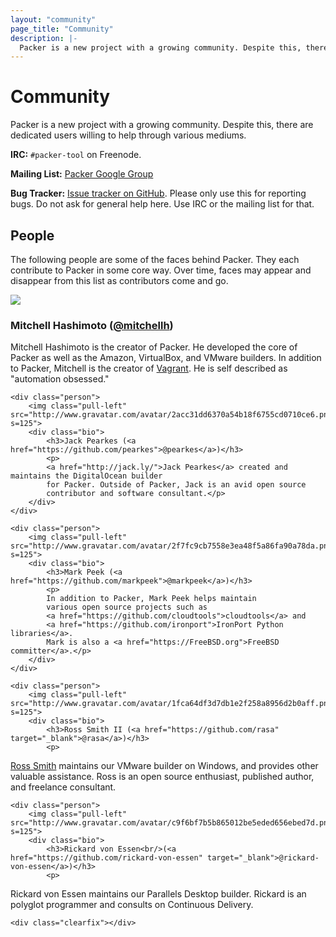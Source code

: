 ```yaml
---
layout: "community"
page_title: "Community"
description: |-
  Packer is a new project with a growing community. Despite this, there are dedicated users willing to help through various mediums.
---
```


# Community

Packer is a new project with a growing community. Despite this, there are
dedicated users willing to help through various mediums.

**IRC:**&nbsp;`#packer-tool` on Freenode.

**Mailing List:**&nbsp;[Packer Google Group](http://groups.google.com/group/packer-tool)

**Bug Tracker:**&nbsp;[Issue tracker on GitHub](https://github.com/mitchellh/packer/issues).
Please only use this for reporting bugs. Do not ask for general help here. Use IRC
or the mailing list for that.

## People

The following people are some of the faces behind Packer. They each contribute
to Packer in some core way. Over time, faces may appear and disappear from this
list as contributors come and go.

<div class="people">
	<div class="person">
		<img class="pull-left" src="http://www.gravatar.com/avatar/54079122b67de9677c1f93933ce8b63a.png?s=125">
		<div class="bio">
			<h3>Mitchell Hashimoto (<a href="https://github.com/mitchellh">@mitchellh</a>)</h3>
			<p>
			Mitchell Hashimoto is the creator of Packer. He developed the
			core of Packer as well as the Amazon, VirtualBox, and VMware
			builders. In addition to Packer, Mitchell is the creator of
			<a href="http://www.vagrantup.com">Vagrant</a>. He is self
			described as "automation obsessed."
			</p>
		</div>
	</div>

	<div class="person">
		<img class="pull-left" src="http://www.gravatar.com/avatar/2acc31dd6370a54b18f6755cd0710ce6.png?s=125">
		<div class="bio">
			<h3>Jack Pearkes (<a href="https://github.com/pearkes">@pearkes</a>)</h3>
			<p>
			<a href="http://jack.ly/">Jack Pearkes</a> created and maintains the DigitalOcean builder
			for Packer. Outside of Packer, Jack is an avid open source
			contributor and software consultant.</p>
		</div>
	</div>

	<div class="person">
		<img class="pull-left" src="http://www.gravatar.com/avatar/2f7fc9cb7558e3ea48f5a86fa90a78da.png?s=125">
		<div class="bio">
			<h3>Mark Peek (<a href="https://github.com/markpeek">@markpeek</a>)</h3>
			<p>
			In addition to Packer, Mark Peek helps maintain
			various open source projects such as
			<a href="https://github.com/cloudtools">cloudtools</a> and
			<a href="https://github.com/ironport">IronPort Python libraries</a>.
			Mark is also a <a href="https://FreeBSD.org">FreeBSD committer</a>.</p>
		</div>
	</div>

	<div class="person">
		<img class="pull-left" src="http://www.gravatar.com/avatar/1fca64df3d7db1e2f258a8956d2b0aff.png?s=125">
		<div class="bio">
			<h3>Ross Smith II (<a href="https://github.com/rasa" target="_blank">@rasa</a>)</h3>
			<p>
<a href="http://smithii.com/" target="_blank">Ross Smith</a> maintains our VMware builder on Windows, and provides other valuable assistance.
Ross is an open source enthusiast, published author, and freelance consultant.</p>
		</div>
	</div>

	<div class="person">
		<img class="pull-left" src="http://www.gravatar.com/avatar/c9f6bf7b5b865012be5eded656ebed7d.png?s=125">
		<div class="bio">
			<h3>Rickard von Essen<br/>(<a href="https://github.com/rickard-von-essen" target="_blank">@rickard-von-essen</a>)</h3>
			<p>
Rickard von Essen maintains our Parallels Desktop builder. Rickard is an polyglot programmer and consults on Continuous Delivery.</p>
		</div>
	</div>

	<div class="clearfix"></div>
</div>

